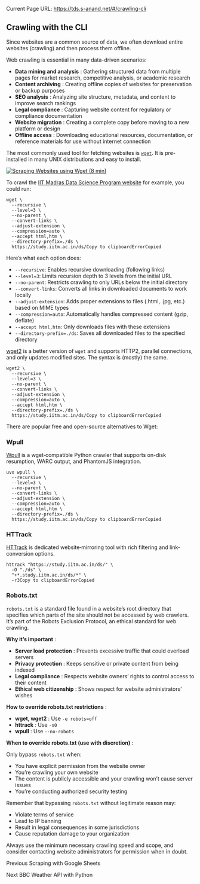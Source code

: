 Current Page URL: https://tds.s-anand.net/#/crawling-cli

## Crawling with the CLI

Since websites are a common source of data, we often download entire websites
(crawling) and then process them offline.

Web crawling is essential in many data-driven scenarios:

  * **Data mining and analysis** : Gathering structured data from multiple pages for market research, competitive analysis, or academic research
  * **Content archiving** : Creating offline copies of websites for preservation or backup purposes
  * **SEO analysis** : Analyzing site structure, metadata, and content to improve search rankings
  * **Legal compliance** : Capturing website content for regulatory or compliance documentation
  * **Website migration** : Creating a complete copy before moving to a new platform or design
  * **Offline access** : Downloading educational resources, documentation, or reference materials for use without internet connection

The most commonly used tool for fetching websites is
[`wget`](https://www.gnu.org/software/wget/). It is pre-installed in many UNIX
distributions and easy to install.

[![Scraping Websites using Wget \(8
min\)](https://i.ytimg.com/vi/pLfH5TZBGXo/sddefault.jpg)](https://youtu.be/pLfH5TZBGXo)

To crawl the [IIT Madras Data Science Program
website](https://study.iitm.ac.in/ds/) for example, you could run:

    
    
    wget \
      --recursive \
      --level=3 \
      --no-parent \
      --convert-links \
      --adjust-extension \
      --compression=auto \
      --accept html,htm \
      --directory-prefix=./ds \
      https://study.iitm.ac.in/ds/Copy to clipboardErrorCopied

Here’s what each option does:

  * `--recursive`: Enables recursive downloading (following links)
  * `--level=3`: Limits recursion depth to 3 levels from the initial URL
  * `--no-parent`: Restricts crawling to only URLs below the initial directory
  * `--convert-links`: Converts all links in downloaded documents to work locally
  * `--adjust-extension`: Adds proper extensions to files (.html, .jpg, etc.) based on MIME types
  * `--compression=auto`: Automatically handles compressed content (gzip, deflate)
  * `--accept html,htm`: Only downloads files with these extensions
  * `--directory-prefix=./ds`: Saves all downloaded files to the specified directory

[wget2](https://gitlab.com/gnuwget/wget2) is a better version of `wget` and
supports HTTP2, parallel connections, and only updates modified sites. The
syntax is (mostly) the same.

    
    
    wget2 \
      --recursive \
      --level=3 \
      --no-parent \
      --convert-links \
      --adjust-extension \
      --compression=auto \
      --accept html,htm \
      --directory-prefix=./ds \
      https://study.iitm.ac.in/ds/Copy to clipboardErrorCopied

There are popular free and open-source alternatives to Wget:

### Wpull

[Wpull](https://github.com/ArchiveTeam/wpull) is a wget‐compatible Python
crawler that supports on-disk resumption, WARC output, and PhantomJS
integration.

    
    
    uvx wpull \
      --recursive \
      --level=3 \
      --no-parent \
      --convert-links \
      --adjust-extension \
      --compression=auto \
      --accept html,htm \
      --directory-prefix=./ds \
      https://study.iitm.ac.in/ds/Copy to clipboardErrorCopied

### HTTrack

[HTTrack](https://www.httrack.com/html/fcguide.html) is dedicated
website‐mirroring tool with rich filtering and link‐conversion options.

    
    
    httrack "https://study.iitm.ac.in/ds/" \
      -O "./ds" \
      "+*.study.iitm.ac.in/ds/*" \
      -r3Copy to clipboardErrorCopied

### Robots.txt

`robots.txt` is a standard file found in a website’s root directory that
specifies which parts of the site should not be accessed by web crawlers. It’s
part of the Robots Exclusion Protocol, an ethical standard for web crawling.

**Why it’s important** :

  * **Server load protection** : Prevents excessive traffic that could overload servers
  * **Privacy protection** : Keeps sensitive or private content from being indexed
  * **Legal compliance** : Respects website owners’ rights to control access to their content
  * **Ethical web citizenship** : Shows respect for website administrators’ wishes

**How to override robots.txt restrictions** :

  * **wget, wget2** : Use `-e robots=off`
  * **httrack** : Use `-s0`
  * **wpull** : Use `--no-robots`

**When to override robots.txt (use with discretion)** :

Only bypass `robots.txt` when:

  * You have explicit permission from the website owner
  * You’re crawling your own website
  * The content is publicly accessible and your crawling won’t cause server issues
  * You’re conducting authorized security testing

Remember that bypassing `robots.txt` without legitimate reason may:

  * Violate terms of service
  * Lead to IP banning
  * Result in legal consequences in some jurisdictions
  * Cause reputation damage to your organization

Always use the minimum necessary crawling speed and scope, and consider
contacting website administrators for permission when in doubt.

Previous Scraping with Google Sheets

Next BBC Weather API with Python

